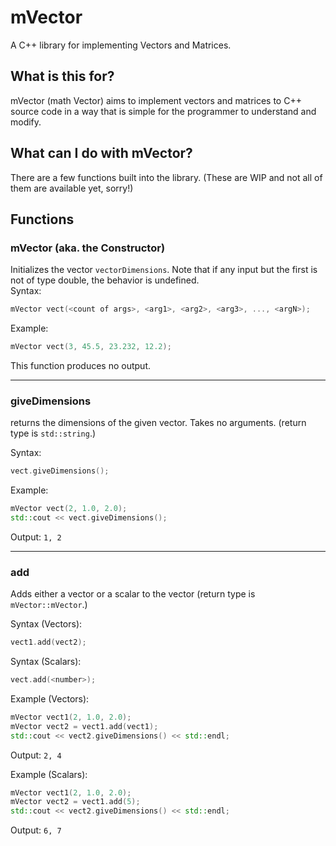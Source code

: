 # mVector
A C++ library for implementing Vectors and Matrices.

## What is this for?
mVector (math Vector) aims to implement vectors and matrices to C++ source code in a way that is simple for the programmer to understand and modify.

## What can I do with mVector?
There are a few functions built into the library. (These are WIP and not all of them are available yet, sorry!) 

## Functions

### mVector (aka. the Constructor)
Initializes the vector `vectorDimensions`. Note that if any input but the first is not of type double, the behavior is undefined.    
Syntax:
```cpp
mVector vect(<count of args>, <arg1>, <arg2>, <arg3>, ..., <argN>); 
```
Example:
```cpp
mVector vect(3, 45.5, 23.232, 12.2);
```
This function produces no output.

---

### giveDimensions
returns the dimensions of the given vector. Takes no arguments. (return type is `std::string`.)  

Syntax:
```cpp
vect.giveDimensions();
```
Example:
```cpp
mVector vect(2, 1.0, 2.0);
std::cout << vect.giveDimensions();
```
Output: `1, 2`

---

### add
Adds either a vector or a scalar to the vector (return type is `mVector::mVector`.)

Syntax (Vectors):
```cpp
vect1.add(vect2);
```
Syntax (Scalars):
```cpp
vect.add(<number>);
```
Example (Vectors):
```cpp
mVector vect1(2, 1.0, 2.0);
mVector vect2 = vect1.add(vect1);
std::cout << vect2.giveDimensions() << std::endl;
```
Output: `2, 4`

Example (Scalars):
```cpp
mVector vect1(2, 1.0, 2.0);
mVector vect2 = vect1.add(5);
std::cout << vect2.giveDimensions() << std::endl;
```
Output: `6, 7`
